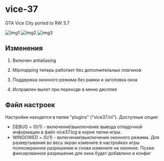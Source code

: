 # vice-37
GTA Vice City ported to RW 3.7

![Img1](http://i.imgur.com/426BKB7.png) ![Img2](http://i.imgur.com/mosUyq9.jpg) ![img3](https://i.imgur.com/Cyd9VK9.png)

## Изменения

1. Включен antialiasing

2. Mipmapping теперь работает без дополнительных плагинов

3. Поддержка оконного режима без рамки и заголовка окна

4. Исправлен вылет при переходе в меню дисплея

## Файл настроек

Настройки находятся в папке "plugins" ("vice37.ini").
Доступные опции:
* DEBUG = (0/1) - включение\выключение вывода отладочной информации в файл vice37.log в корне папки игры.
* WINDOWED = (0/1) - включение\выключение оконного режима. Для развертывания во весь экран измените в настройках игры полноэкранное разрешение и снова измените на оконное. Позже фиксированное разрешение для окна будет добавлено в конфиг
